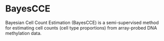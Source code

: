# BayesCCE

Bayesian Cell Count Estimation (BayesCCE) is a semi-supervised method for estimating cell counts (cell type proportions) from array-probed DNA methylation data.

